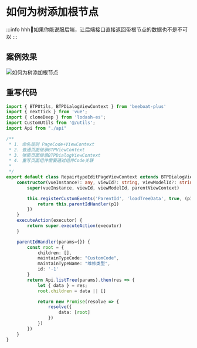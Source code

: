 <!--
 * @Description: 
 * @Author: (于智勇)zhiyong.yu@ytever.com
 * @Date: 2025-01-07 16:39:42
 * @LastEditors: (于智勇)zhiyong.yu@ytever.com
 * @LastEditTime: 2025-01-07 17:09:31
-->
# 如何为树添加根节点

:::info
hhh🤣如果你能说服后端，让后端接口直接返回带根节点的数据也不是不可以
:::

## 案例效果

![如何为树添加根节点](https://ebugs.l2.bb1a.cn/drawing-bed/20250106/原子组件重写.png)


## 重写代码

```ts
import { BTPUtils, BTPDialogViewContext } from 'beeboat-plus'
import { nextTick } from 'vue';
import { cloneDeep } from 'lodash-es';
import CustomUtils from '@/utils';
import Api from "./api"

/**
 * 1. 命名规则 PageCode+ViewContext
 * 2. 普通页面继承BTPViewContext
 * 3. 弹窗页面继承BTPDialogViewContext
 * 4. 重写页面组件需要通过组件Code关联
 *
 */
export default class RepairtypeEditPageViewContext extends BTPDialogViewContext {
    constructor(vueInstance?: any, viewId?: string, viewModelId?: string, parentViewContext?: any) {
        super(vueInstance, viewId, viewModelId, parentViewContext)

        this.registerCustomEvents('ParentId', 'loadTreeData', true, (p1)=>{
            return this.parentIdHandler(p1)
        })
    }
    executeAction(executor) {
        return super.executeAction(executor)
    }

    parentIdHandler(params={}) {
        const root = {
            children: [],
            maintainTypeCode: "CustomCode",
            maintainTypeName: "维修类型",
            id: '-1'
        }
        return Api.listTree(params).then(res => {
            let { data } = res;
            root.children = data || []

            return new Promise(resolve => {
                resolve({
                    data: [root]
                })
            })
        })
    }
}

```